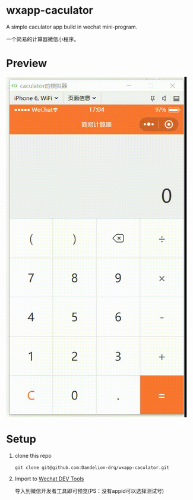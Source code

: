 # wxapp-caculator

A simple caculator app build in wechat mini-program.

一个简易的计算器微信小程序。

# Preview
![](/preview.gif)

# Setup

1. clone this repo

    ```git clone git@github.com:Dandelion-drq/wxapp-caculator.git```

2. Import to [Wechat DEV Tools](https://developers.weixin.qq.com/miniprogram/dev/devtools/download.html)

    导入到微信开发者工具即可预览(PS：没有appid可以选择测试号)
